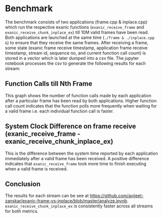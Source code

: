 # Benchmark

The benchmark consists of two applications (frame.cpp & inplace.cpp) which run the respective exanic functions (`exanic_receive_frame` and `exanic_receive_chunk_inplace_ex`) till 10M valid frames have been read. Both applications are launched at the same time (`./frame & ./inplace.cpp &`) to ensure that they receive the same frames. After receiving a frame, some state (exanic frame receive timestamp, application frame receive timestamp, stream id, sequence no, and current function call count) is stored in a vector which is later dumped into a csv file. The jupyter notebook processes the csv to generate the following results for each stream:

## Function Calls till Nth Frame

This graph shows the number of function calls made by each application after a particular frame has been read by both applications. Higher function call count indicates that the function polls more frequently when waiting for a valid frame i.e. each individual function call is faster.

## System Clock Difference on frame receive (exanic_receive_frame - exanic_receive_chunk_inplace_ex)

This is the difference between the system time reported by each application immediately after a valid frame has been received. A positive difference indicates that `exanic_receive_frame` took more time to finish executing when a valid frame is received.

## Conclusion

The results for each stream can be see at https://github.com/avijeet-zanskar/exanic-frame-vs-inplace/blob/master/analyze.ipynb. `exanic_receive_chunk_inplace_ex` is consistently faster across all streams for both metrics.
